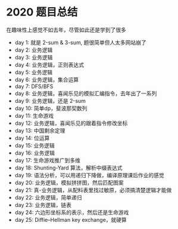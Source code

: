 # 2020 题目总结

在趣味性上感觉不如去年，尽管如此还是学到了很多

- day  1: 就是 2-sum & 3-sum, 题很简单但人太多网站崩了
- day  2: 业务逻辑
- day  3: 业务逻辑
- day  4: 业务逻辑，正则表达式
- day  5: 业务逻辑
- day  6: 业务逻辑，集合运算
- day  7: DFS/BFS
- day  8: 业务逻辑，喜闻乐见的模拟汇编指令，去年出了一系列
- day  9: 业务逻辑，还是 2-sum
- day 10: 简单dp，斐波那契数列
- day 11: 生命游戏
- day 12: 业务逻辑，喜闻乐见的跟着指令修改坐标
- day 13: 中国剩余定理
- day 14: 位运算
- day 15: 业务逻辑
- day 16: 业务逻辑
- day 17: 生命游戏推广到多维
- day 18: Shunting-Yard 算法，解析中缀表达式
- day 19: 语法分析，可以用递归下降做，编译原理课后作业的感觉
- day 20: 业务逻辑，模拟拼拼图，然后匹配图案
- day 21: 真-业务逻辑，从配料表里找过敏原，必须搞清楚逻辑才能做
- day 22: 业务逻辑，简单递归
- day 23: 业务逻辑，链表
- day 24: 六边形坐标系的表示，然后还是生命游戏
- day 25: Diffie–Hellman key exchange，就硬算
